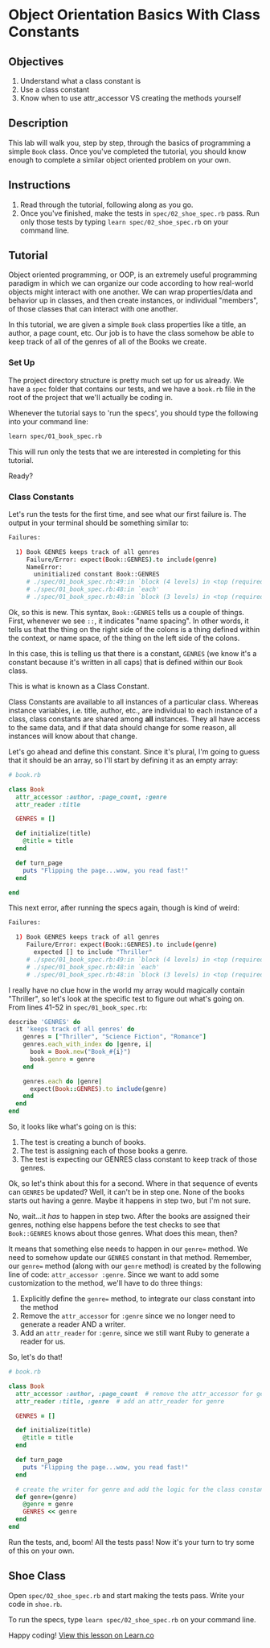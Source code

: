 # Object Orientation Basics With Class Constants

## Objectives
1. Understand what a class constant is
2. Use a class constant
3. Know when to use attr_accessor VS creating the methods yourself

## Description

This lab will walk you, step by step, through the basics of programming a simple `Book` class. Once you've completed the tutorial, you should know enough to complete a similar object oriented problem on your own.

## Instructions

1. Read through the tutorial, following along as you go.
2. Once you've finished, make the tests in `spec/02_shoe_spec.rb` pass. Run only those tests by typing `learn spec/02_shoe_spec.rb` on your command line.

## Tutorial

Object oriented programming, or OOP, is an extremely useful programming paradigm in which we can organize our code according to how real-world objects might interact with one another. We can wrap properties/data and behavior up in classes, and then create instances, or individual "members", of those classes that can interact with one another.

In this tutorial, we are given a simple `Book` class properties like a title, an author, a page count, etc. Our job is to have the class somehow be able to keep track of all of the genres of all of the Books we create.

### Set Up

The project directory structure is pretty much set up for us already. We have a `spec` folder that contains our tests, and we have a `book.rb` file in the root of the project that we'll actually be coding in.

Whenever the tutorial says to 'run the specs', you should type the following into your command line:

```bash
learn spec/01_book_spec.rb
```

This will run only the tests that we are interested in completing for this tutorial.

Ready?

### Class Constants

Let's run the tests for the first time, and see what our first failure is. The output in your terminal should be something similar to:

```bash
Failures:

  1) Book GENRES keeps track of all genres
     Failure/Error: expect(Book::GENRES).to include(genre)
     NameError:
       uninitialized constant Book::GENRES
     # ./spec/01_book_spec.rb:49:in `block (4 levels) in <top (required)>'
     # ./spec/01_book_spec.rb:48:in `each'
     # ./spec/01_book_spec.rb:48:in `block (3 levels) in <top (required)>'
```

Ok, so this is new. This syntax, `Book::GENRES` tells us a couple of things. First, whenever we see `::`, it indicates "name spacing". In other words, it tells us that the thing on the right side of the colons is a thing defined within the context, or name space, of the thing on the left side of the colons.

In this case, this is telling us that there is a constant, `GENRES` (we know it's a constant because it's written in all caps) that is defined within our `Book` class.

This is what is known as a Class Constant.

Class Constants are available to all instances of a particular class. Whereas instance variables, i.e. title, author, etc., are individual to each instance of a class, class constants are shared among **all** instances. They all have access to the same data, and if that data should change for some reason, all instances will know about that change.

Let's go ahead and define this constant. Since it's plural, I'm going to guess that it should be an array, so I'll start by defining it as an empty array:

```ruby
# book.rb

class Book
  attr_accessor :author, :page_count, :genre
  attr_reader :title

  GENRES = []

  def initialize(title)
    @title = title
  end

  def turn_page
    puts "Flipping the page...wow, you read fast!"
  end

end
```

This next error, after running the specs again, though is kind of weird:

```bash
Failures:

  1) Book GENRES keeps track of all genres
     Failure/Error: expect(Book::GENRES).to include(genre)
       expected [] to include "Thriller"
     # ./spec/01_book_spec.rb:49:in `block (4 levels) in <top (required)>'
     # ./spec/01_book_spec.rb:48:in `each'
     # ./spec/01_book_spec.rb:48:in `block (3 levels) in <top (required)>'
```

I really have no clue how in the world my array would magically contain "Thriller", so let's look at the specific test to figure out what's going on. From lines 41-52 in `spec/01_book_spec.rb`:

```ruby
describe 'GENRES' do
  it 'keeps track of all genres' do
    genres = ["Thriller", "Science Fiction", "Romance"]
    genres.each_with_index do |genre, i|
      book = Book.new("Book_#{i}")
      book.genre = genre
    end

    genres.each do |genre|
      expect(Book::GENRES).to include(genre)
    end
  end
end
```

So, it looks like what's going on is this:

1. The test is creating a bunch of books.
2. The test is assigning each of those books a genre.
3. The test is expecting our GENRES class constant to keep track of those genres.

Ok, so let's think about this for a second. Where in that sequence of events can `GENRES` be updated? Well, it can't be in step one. None of the books starts out having a genre. Maybe it happens in step two, but I'm not sure.

No, wait...it *has* to happen in step two. After the books are assigned their genres, nothing else happens before the test checks to see that `Book::GENRES` knows about those genres. What does this mean, then?

It means that something else needs to happen in our `genre=` method. We need to somehow update our `GENRES` constant in that method. Remember, our `genre=` method (along with our `genre` method) is created by the following line of code: `attr_accessor :genre`. Since we want to add some customization to the method, we'll have to do three things:

1. Explicitly define the `genre=` method, to integrate our class constant into the method
2. Remove the `attr_accessor` for `:genre` since we no longer need to generate a reader AND a writer.
3. Add an `attr_reader` for `:genre`, since we still want Ruby to generate a reader for us.


So, let's do that!

```ruby
# book.rb

class Book
  attr_accessor :author, :page_count  # remove the attr_accessor for genre
  attr_reader :title, :genre  # add an attr_reader for genre

  GENRES = []

  def initialize(title)
    @title = title
  end

  def turn_page
    puts "Flipping the page...wow, you read fast!"
  end

  # create the writer for genre and add the logic for the class constant
  def genre=(genre)
    @genre = genre
    GENRES << genre 
  end
end
```

Run the tests, and, boom! All the tests pass!
Now it's your turn to try some of this on your
own.

## Shoe Class

Open `spec/02_shoe_spec.rb` and start making the tests pass. Write your code in `shoe.rb`.

To run the specs, type `learn spec/02_shoe_spec.rb` on your command line.

Happy coding!
<a href='https://learn.co/lessons/oo-basics-with-class-constants' data-visibility='hidden'>View this lesson on Learn.co</a>
